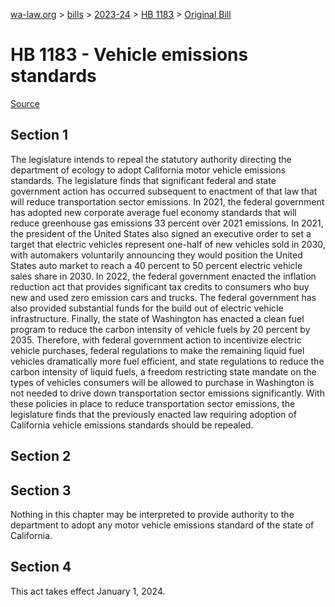 [wa-law.org](/) > [bills](/bills/) > [2023-24](/bills/2023-24) > [HB 1183](/bills/2023-24/hb/1183/) > [Original Bill](/bills/2023-24/hb/1183/1/)

# HB 1183 - Vehicle emissions standards

[Source](http://lawfilesext.leg.wa.gov/biennium/2023-24/Pdf/Bills/House%20Bills/1183.pdf)

## Section 1
The legislature intends to repeal the statutory authority directing the department of ecology to adopt California motor vehicle emissions standards. The legislature finds that significant federal and state government action has occurred subsequent to enactment of that law that will reduce transportation sector emissions. In 2021, the federal government has adopted new corporate average fuel economy standards that will reduce greenhouse gas emissions 33 percent over 2021 emissions. In 2021, the president of the United States also signed an executive order to set a target that electric vehicles represent one-half of new vehicles sold in 2030, with automakers voluntarily announcing they would position the United States auto market to reach a 40 percent to 50 percent electric vehicle sales share in 2030. In 2022, the federal government enacted the inflation reduction act that provides significant tax credits to consumers who buy new and used zero emission cars and trucks. The federal government has also provided substantial funds for the build out of electric vehicle infrastructure. Finally, the state of Washington has enacted a clean fuel program to reduce the carbon intensity of vehicle fuels by 20 percent by 2035. Therefore, with federal government action to incentivize electric vehicle purchases, federal regulations to make the remaining liquid fuel vehicles dramatically more fuel efficient, and state regulations to reduce the carbon intensity of liquid fuels, a freedom restricting state mandate on the types of vehicles consumers will be allowed to purchase in Washington is not needed to drive down transportation sector emissions significantly. With these policies in place to reduce transportation sector emissions, the legislature finds that the previously enacted law requiring adoption of California vehicle emissions standards should be repealed.

## Section 2
## Section 3
Nothing in this chapter may be interpreted to provide authority to the department to adopt any motor vehicle emissions standard of the state of California.

## Section 4
This act takes effect January 1, 2024.
